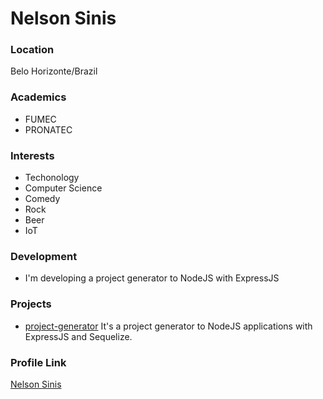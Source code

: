 # Nelson Sinis

### Location

Belo Horizonte/Brazil

### Academics

- FUMEC
- PRONATEC


### Interests

- Techonology
- Computer Science
- Comedy
- Rock
- Beer
- IoT

### Development

- I'm developing a project generator to NodeJS with ExpressJS

### Projects

- [project-generator](https://github.com/nelsonsinis/project-generator) It's a project generator to NodeJS applications with ExpressJS and Sequelize.

### Profile Link

[Nelson Sinis](https://github.com/nelsonsinis)